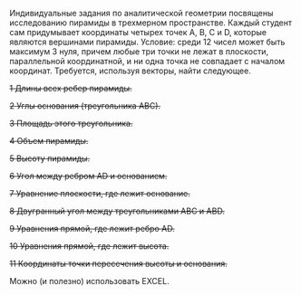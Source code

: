 Индивидуальные задания по аналитической геометрии посвящены исследованию пирамиды в трехмерном пространстве.
Каждый студент сам придумывает координаты четырех
точек А, В, С и D, которые являются вершинами пирамиды.
Условие: среди 12 чисел может быть максимум 3 нуля,
причем любые три точки не лежат в плоскости,
параллельной координатной, и ни одна точка не совпадает с
началом координат. Требуется, используя векторы, найти
следующее.

~~1 Длины всех ребер пирамиды.~~

~~2 Углы основания (треугольника АВС).~~

~~3 Площадь этого треугольника.~~

~~4 Объем пирамиды.~~

~~5 Высоту пирамиды.~~

~~6 Угол между ребром АD и основанием.~~

~~7 Уравнение плоскости, где лежит основание.~~

~~8 Двугранный угол между треугольниками АВС и АВD.~~

~~9 Уравнения прямой, где лежит ребро АD.~~

~~10 Уравнения прямой, где лежит высота.~~

~~11 Координаты точки пересечения высоты и основания.~~


Можно (и полезно) использовать EXCEL.
